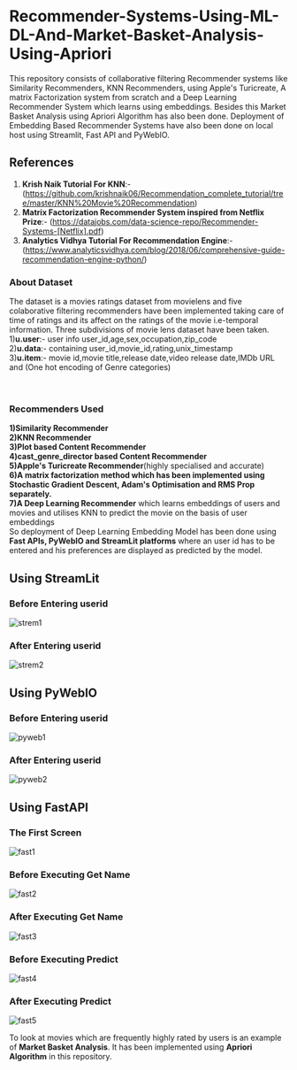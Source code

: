 # Recommender-Systems-Using-ML-DL-And-Market-Basket-Analysis-Using-Apriori
This repository consists of collaborative filtering Recommender systems like Similarity Recommenders, KNN Recommenders, using Apple's Turicreate, A matrix Factorization system from scratch and a Deep Learning Recommender System which learns using embeddings. Besides this Market Basket Analysis using Apriori Algorithm has also been done. Deployment of Embedding Based Recommender Systems have also been done on local host using Streamlit, Fast API and PyWebIO.
## References
1) **Krish Naik Tutorial For KNN**:-(https://github.com/krishnaik06/Recommendation_complete_tutorial/tree/master/KNN%20Movie%20Recommendation) 
2) **Matrix Factorization Recommender System inspired from Netflix Prize**:- (https://datajobs.com/data-science-repo/Recommender-Systems-[Netflix].pdf)
3) **Analytics Vidhya Tutorial For Recommendation Engine**:-(https://www.analyticsvidhya.com/blog/2018/06/comprehensive-guide-recommendation-engine-python/)
### About Dataset 
The dataset is a movies ratings dataset from movielens and five colaborative filtering recommenders have been implemented taking care of time of ratings and its affect on the ratings of the movie i.e-temporal information. Three subdivisions of movie lens dataset have been taken.
<br>
1)__u.user__:- user info user_id,age,sex,occupation,zip_code
<br>
2)**u.data**:- containing user_id,movie_id,rating,unix_timestamp
<br>
3)**u.item**:- movie id,movie title,release date,video release date,IMDb URL and (One hot encoding of Genre categories)
<br>
<br>
<br>
### Recommenders Used
**1)Similarity Recommender
<br>
2)KNN Recommender
<br>
3)Plot based Content Recommender
<br>
4)cast_genre_director based Content Recommender
<br>
5)Apple's Turicreate Recommender**(highly specialised and accurate)
<br>
**6)A matrix factorization method which has been implemented using Stochastic Gradient Descent, Adam's Optimisation and RMS Prop separately.
<br>
7)A Deep Learning Recommender** which learns embeddings of users and movies and utilises KNN to predict the movie on the basis of user embeddings
<br>
So deployment of Deep Learning Embedding Model has been done using **Fast APIs, PyWebIO and StreamLit platforms** where an user id has to be entered and his preferences are displayed as predicted by the model.
<br>



## Using StreamLit
### Before Entering userid
![strem1](https://user-images.githubusercontent.com/75975560/117648421-cf471c00-b1ab-11eb-85a5-b11dc7298fad.png)
### After Entering userid
![strem2](https://user-images.githubusercontent.com/75975560/117648485-e423af80-b1ab-11eb-8a16-380c6452f875.png)

## Using PyWebIO
### Before Entering userid
![pyweb1](https://user-images.githubusercontent.com/75975560/117648582-04536e80-b1ac-11eb-84bf-6fa545e4f145.png)
### After Entering userid
![pyweb2](https://user-images.githubusercontent.com/75975560/117648603-0b7a7c80-b1ac-11eb-8dd4-e6ff61203507.png)

## Using FastAPI
### The First Screen
![fast1](https://user-images.githubusercontent.com/75975560/117650215-133b2080-b1ae-11eb-9cf3-9cdf525501f8.png)
### Before Executing Get Name
![fast2](https://user-images.githubusercontent.com/75975560/117650219-1504e400-b1ae-11eb-953a-4e303c4f0905.png)
### After Executing Get Name
![fast3](https://user-images.githubusercontent.com/75975560/117650241-19310180-b1ae-11eb-988d-5a2b2c9163d9.png)
### Before Executing Predict
![fast4](https://user-images.githubusercontent.com/75975560/117650260-1d5d1f00-b1ae-11eb-977e-33516dfeca16.png)
### After Executing Predict
![fast5](https://user-images.githubusercontent.com/75975560/117650285-28b04a80-b1ae-11eb-93e7-1e2ff4228327.png)

To look at movies which are frequently highly rated by users is an example of **Market Basket Analysis**. It has been implemented using **Apriori Algorithm** in this repository.


